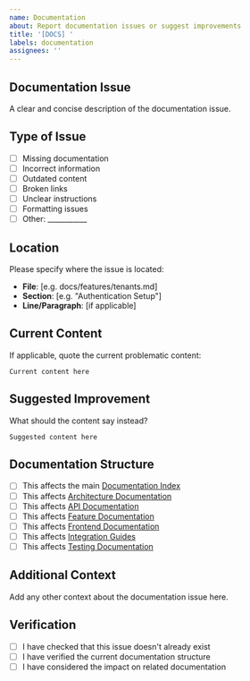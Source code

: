 ```yaml
---
name: Documentation
about: Report documentation issues or suggest improvements
title: '[DOCS] '
labels: documentation
assignees: ''
---
```


## Documentation Issue
A clear and concise description of the documentation issue.

## Type of Issue
- [ ] Missing documentation
- [ ] Incorrect information
- [ ] Outdated content
- [ ] Broken links
- [ ] Unclear instructions
- [ ] Formatting issues
- [ ] Other: ___________

## Location
Please specify where the issue is located:
- **File**: [e.g. docs/features/tenants.md]
- **Section**: [e.g. "Authentication Setup"]
- **Line/Paragraph**: [if applicable]

## Current Content
If applicable, quote the current problematic content:

```
Current content here
```

## Suggested Improvement
What should the content say instead?

```
Suggested content here
```

## Documentation Structure
- [ ] This affects the main [Documentation Index](../../docs/README.md)
- [ ] This affects [Architecture Documentation](../../docs/v3-architecture-reference.md)
- [ ] This affects [API Documentation](../../docs/v3-api.md)
- [ ] This affects [Feature Documentation](../../docs/features/)
- [ ] This affects [Frontend Documentation](../../docs/frontend/)
- [ ] This affects [Integration Guides](../../docs/integrations/)
- [ ] This affects [Testing Documentation](../../docs/testing/)

## Additional Context
Add any other context about the documentation issue here.

## Verification
- [ ] I have checked that this issue doesn't already exist
- [ ] I have verified the current documentation structure
- [ ] I have considered the impact on related documentation